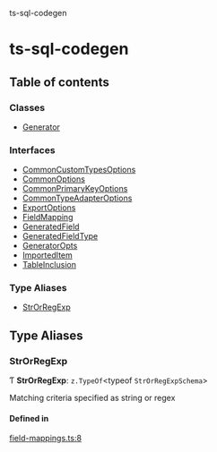 ts-sql-codegen

# ts-sql-codegen

## Table of contents

### Classes

- [Generator](classes/Generator.md)

### Interfaces

- [CommonCustomTypesOptions](interfaces/CommonCustomTypesOptions.md)
- [CommonOptions](interfaces/CommonOptions.md)
- [CommonPrimaryKeyOptions](interfaces/CommonPrimaryKeyOptions.md)
- [CommonTypeAdapterOptions](interfaces/CommonTypeAdapterOptions.md)
- [ExportOptions](interfaces/ExportOptions.md)
- [FieldMapping](interfaces/FieldMapping.md)
- [GeneratedField](interfaces/GeneratedField.md)
- [GeneratedFieldType](interfaces/GeneratedFieldType.md)
- [GeneratorOpts](interfaces/GeneratorOpts.md)
- [ImportedItem](interfaces/ImportedItem.md)
- [TableInclusion](interfaces/TableInclusion.md)

### Type Aliases

- [StrOrRegExp](README.md#strorregexp)

## Type Aliases

### StrOrRegExp

Ƭ **StrOrRegExp**: `z.TypeOf`<typeof `StrOrRegExpSchema`\>

Matching criteria specified as string or regex

#### Defined in

[field-mappings.ts:8](https://github.com/lorefnon/ts-sql-codegen/blob/63faa48/src/field-mappings.ts#L8)
